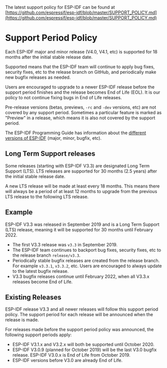 The latest support policy for ESP-IDF can be found at [https://github.com/espressif/esp-idf/blob/master/SUPPORT_POLICY.md](https://github.com/espressif/esp-idf/blob/master/SUPPORT_POLICY.md)

Support Period Policy
=====================

Each ESP-IDF major and minor release (V4.0, V4.1, etc) is supported for
18 months after the initial stable release date.

Supported means that the ESP-IDF team will continue to apply bug fixes,
security fixes, etc to the release branch on GitHub, and periodically
make new bugfix releases as needed.

Users are encouraged to upgrade to a newer ESP-IDF release before the
support period finishes and the release becomes End of Life (EOL). It is
our policy to not continue fixing bugs in End of Life releases.

Pre-release versions (betas, previews, `-rc` and `-dev` versions, etc)
are not covered by any support period. Sometimes a particular feature is
marked as \"Preview\" in a release, which means it is also not covered
by the support period.

The ESP-IDF Programming Guide has information about the
[different versions of ESP-IDF](https://docs.espressif.com/projects/esp-idf/en/latest/versions.html)
(major, minor, bugfix, etc).

Long Term Support releases
--------------------------

Some releases (starting with ESP-IDF V3.3) are designated Long Term
Support (LTS). LTS releases are supported for 30 months (2.5 years)
after the initial stable release date.

A new LTS release will be made at least every 18 months. This means
there will always be a period of at least 12 months to upgrade from the
previous LTS release to the following LTS release.

Example
-------

ESP-IDF V3.3 was released in September 2019 and is a Long Term Support
(LTS) release, meaning it will be supported for 30 months until February
2022.

- The first V3.3 release was `v3.3` in September 2019.
- The ESP-IDF team continues to backport bug fixes, security fixes,
  etc to the release branch `release/v3.3`.
- Periodically stable bugfix releases are created from the release
  branch. For example `v3.3.1`, `v3.3.2`, etc. Users are encouraged to
  always update to the latest bugfix release.
- V3.3 bugfix releases continue until February 2022, when all V3.3.x
  releases become End of Life.

Existing Releases
-----------------

ESP-IDF release V3.3 and all newer releases will follow this support
period policy.  The support period for each release will be announced
when the release is made.

For releases made before the support period policy was announced,
the following support periods apply:

- ESP-IDF V3.1.x and V3.2.x will both be supported until October 2020.
- ESP-IDF V3.0.9 (planned for October 2019) will be the last V3.0
  bugfix release. ESP-IDF V3.0.x is End of Life from October 2019.
- ESP-IDF versions before V3.0 are already End of Life.
